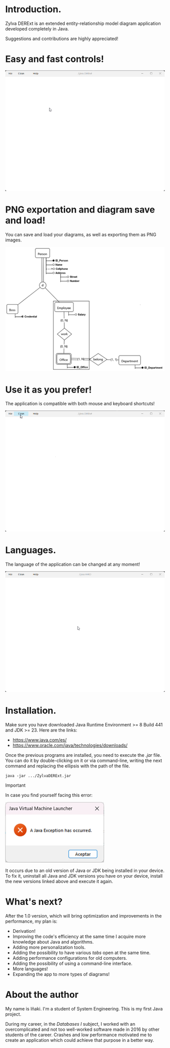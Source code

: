 # Introduction.

Zylva DERExt is an extended entity-relationship model diagram application developed completely in Java.

Suggestions and contributions are highly appreciated!

# Easy and fast controls!

![exampleCreation.gif](src/resources/multimedia/exampleCreation.gif)

# PNG exportation and diagram save and load!

You can save and load your diagrams, as well as exporting them as PNG images.

![exampleDiagram.png](src/resources/multimedia/exampleDiagram.png)

# Use it as you prefer!

The application is compatible with both mouse and keyboard shortcuts!

![mouseAndKeyboardControls.gif](src/resources/multimedia/mouseAndKeyboardControls.gif)

# Languages.

The language of the application can be changed at any moment!

![languageSelection.gif](src/resources/multimedia/languageSelection.gif)

# Installation.

Make sure you have downloaded Java Runtime Environment >= 8 Build 441 and JDK >= 23. Here are the links:
- https://www.java.com/es/
- https://www.oracle.com/java/technologies/downloads/

Once the previous programs are installed, you need to execute the *.jar* file.
You can do it by double-clicking on it or via command-line,
writing the next command and replacing the ellipsis with the path of the file.

```
java -jar .../ZylvaDERExt.jar
```

> [!IMPORTANT]
> 
> In case you find yourself facing this error:
> 
>![javaException.png](src/resources/multimedia/javaException.png)
> 
> It occurs due to an old version of Java or JDK being installed in your device.
> To fix it, uninstall all Java and JDK versions you have on your device,
> install the new versions linked above and execute it again.

# What's next?

After the 1.0 version, which will bring optimization and improvements in the performance, my plan is:

- Derivation!
- Improving the code's efficiency at the same time I acquire more knowledge about Java and algorithms.
- Adding more personalization tools.
- Adding the possibility to have various *tabs* open at the same time.
- Adding performance configurations for old computers.
- Adding the possibility of using a command-line interface.
- More languages!
- Expanding the app to more types of diagrams!

# About the author

My name is Iñaki. I'm a student of System Engineering. This is my first Java project.

During my career, in the *Databases I* subject, I worked with an overcomplicated and not too well-worked software
made in 2016 by other students of the career. Crashes and low performance motivated me to create an application which
could achieve that purpose in a better way.
